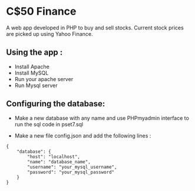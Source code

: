 # C$50 Finance

A web app developed in PHP to buy and sell stocks.
Current stock prices are picked up using Yahoo Finance.

## Using the app :
- Install Apache
- Install MySQL
- Run your apache server 
- Run Mysql server

## Configuring the database:

- Make a new database with any name and use PHPmyadmin interface to run the sql code in pset7.sql

- Make a new file config.json and add the following lines :
```
{
    "database": {
        "host": "localhost",
        "name": "database_name",
        "username": "your_mysql_username",
        "password": "your_mysql_password"
    }
}
```


